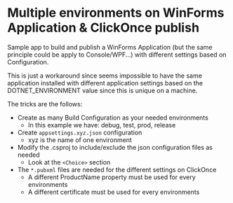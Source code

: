﻿# Multiple environments on WinForms Application & ClickOnce publish

Sample app to build and publish a WinForms Application (but the same principle could be apply to Console/WPF...) with different settings based on Configuration.

This is just a workaround since seems impossible to have the same application installed with different application settings based on the DOTNET_ENVIRONMENT value since this is unique on a machine.

The tricks are the follows:
- Create as many Build Configuration as your needed environments
	- In this example we have: debug, test, prod, release
- Create `appsettings.xyz.json` configuration
	- xyz is the name of one environment
- Modify the .csproj to include/exclude the json configuration files as needed
	- Look at the `<Choice>` section
- The `*.pubxml` files are needed for the different settings on ClickOnce
	- A different ProductName property must be used for every environments
	- A different certificate must be used for every environments